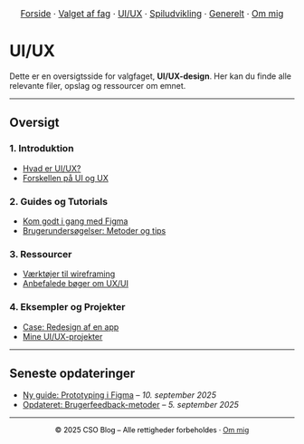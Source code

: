 <nav style="text-align:center; font-size:1.1em; margin-bottom:2em;">
  <a href="/csoblog">Forside</a> ·
  <a href="/csoblog/hvorfor">Valget af fag</a> ·
  <a href="/csoblog/postsui/">UI/UX</a> ·
  <a href="/csoblog/postssu/">Spiludvikling</a> ·
  <a href="/csoblog/posts/">Generelt</a> ·
  <a href="/csoblog/about">Om mig</a>
</nav>

# UI/UX

Dette er en oversigtsside for valgfaget, **UI/UX-design**. Her kan du finde alle relevante filer, opslag og ressourcer om emnet.

---

## Oversigt

### 1. Introduktion
- [Hvad er UI/UX?](/postsui/intro)
- [Forskellen på UI og UX](/postsui/forskel)

### 2. Guides og Tutorials
- [Kom godt i gang med Figma](/uxui/figma-start)
- [Brugerundersøgelser: Metoder og tips](/uxui/brugerundersoegelser)

### 3. Ressourcer
- [Værktøjer til wireframing](/uxui/vaerktoejer)
- [Anbefalede bøger om UX/UI](/uxui/litteratur)

### 4. Eksempler og Projekter
- [Case: Redesign af en app](/uxui/case-app)
- [Mine UI/UX-projekter](/uxui/mine-projekter)

---

## Seneste opdateringer
- [Ny guide: Prototyping i Figma](/uxui/ny-prototyping) – *10. september 2025*
- [Opdateret: Brugerfeedback-metoder](/uxui/feedback-metoder) – *5. september 2025*

---

<footer style="text-align:center; font-size:0.9em; color:black;">  
© 2025 CSO Blog – Alle rettigheder forbeholdes · <a href="/csoblog/about">Om mig</a>  
</footer>
